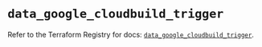 # `data_google_cloudbuild_trigger`

Refer to the Terraform Registry for docs: [`data_google_cloudbuild_trigger`](https://registry.terraform.io/providers/hashicorp/google/6.20.0/docs/data-sources/cloudbuild_trigger).

